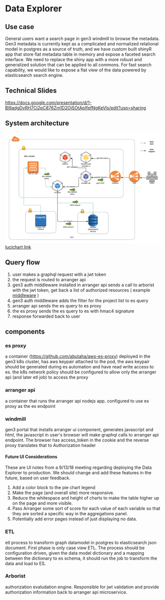 # Data Explorer
## Use case
General users want a search page in gen3 windmill to browse the metadata. Gen3 metadata is currently kept as a complicated and normalized relational model in postgres as a source of truth, and we have custom built shinyR app that store flat metadata table in memory and expose a faceted search interface. We need to replace the shiny app with a more robust and generalized solution that can be applied to all commons. For fast search capability, we would like to expose a flat view of the data powered by elasticsearch search engine.

## Technical Slides
https://docs.google.com/presentation/d/1-Bl9adgDvRH7Cj2pC876Zm1D2OjSOtApIfpfNgKeVls/edit?usp=sharing


## System architecture
![architecture](data-explorer.png)
[lucichart link](https://www.lucidchart.com/invitations/accept/a3aba1c1-e614-4538-9b1b-4d2885f8a10c)

## Query flow
1. user makes a graphql request with a jwt token
2. the request is routed to arranger api
3. gen3 auth middleware installed in arranger api sends a call to arborist with the jwt token, get back a list of authorized resources ( example [middleware](https://github.com/kids-first/kf-arranger/tree/master/src/middleware) )
4. gen3 auth middleware adds the filter for the project list to es query
5. arranger api sends the es query to es proxy
6. the es proxy sends the es query to es with hmac4 signature
7. response forwarded back to user

## components
### es proxy
a container (https://github.com/abutaha/aws-es-proxy) deployed in the gen3 k8s cluster, has aws keypair attached to the pod, the aws keypair should be generated during es automation and have read write access to es.
the k8s network policy should be configured to allow only the arranger api (and later etl job) to access the proxy
### arranger api
a container that runs the arranger api nodejs app. configured to use es proxy as the es endpoint
### windmill
gen3 portal that installs arranger ui component, generates javascript and html, the javascript in user's browser will make graphql calls to arranger api endpoint. The browser has access_token in the cookie and the reverse proxy translates that to Authorization header

#### Future UI Considerations
These are UI notes from a 9/13/18 meeting regarding deploying the Data Explorer to production. We should change and add these features in the future, based on user feedback.
1. Add a color block to the pie chart legend
2. Make the page (and overall site) more responsive.
4. Reduce the whitespace and height of charts to make the table higher up on the page and more visible.
5. Pass Arranger some sort of score for each value of each variable so that they are sorted a specific way in the aggregations panel.
6. Potentially add error pages instead of just displaying no data.

### ETL
etl process to transform graph datamodel in postgres to elasticsearch json document. First phase is only case view ETL. The process should be configuration driven, given the data model dictionary and a mapping between the dictionary to es schema, it should run the job to transform the data and load to ES.
### Arborist
authorization evaludation engine. Responsible for jwt validation and provide authorization information back to arranger api microservice.






